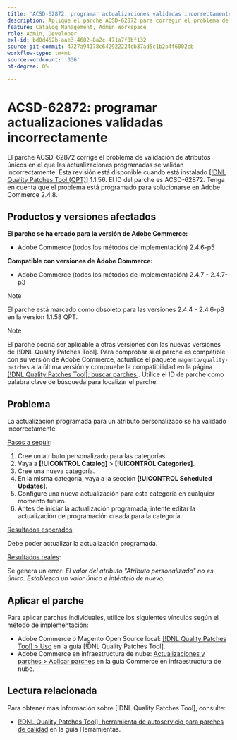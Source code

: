 ```yaml
---
title: 'ACSD-62872: programar actualizaciones validadas incorrectamente'
description: Aplique el parche ACSD-62872 para corregir el problema de Adobe Commerce con validación de atributos únicos en el que las actualizaciones programadas se validan incorrectamente.
feature: Catalog Management, Admin Workspace
role: Admin, Developer
exl-id: bd0d452b-aae3-4682-8a2c-471a7f8bf132
source-git-commit: 4727a94178c642922224cb37ad5c1b2b4f6002cb
workflow-type: tm+mt
source-wordcount: '336'
ht-degree: 0%

---
```


# ACSD-62872: programar actualizaciones validadas incorrectamente

El parche ACSD-62872 corrige el problema de validación de atributos únicos en el que las actualizaciones programadas se validan incorrectamente. Esta revisión está disponible cuando está instalado [[!DNL Quality Patches Tool (QPT)]](/help/tools/quality-patches-tool/quality-patches-tool-to-self-serve-quality-patches.md) 1.1.56. El ID del parche es ACSD-62872. Tenga en cuenta que el problema está programado para solucionarse en Adobe Commerce 2.4.8.

## Productos y versiones afectados

**El parche se ha creado para la versión de Adobe Commerce:**

* Adobe Commerce (todos los métodos de implementación) 2.4.6-p5

**Compatible con versiones de Adobe Commerce:**

* Adobe Commerce (todos los métodos de implementación) 2.4.7 - 2.4.7-p3

>[!NOTE]
>
>El parche está marcado como obsoleto para las versiones 2.4.4 - 2.4.6-p8 en la versión 1.1.58 QPT.

>[!NOTE]
>
>El parche podría ser aplicable a otras versiones con las nuevas versiones de [!DNL Quality Patches Tool]. Para comprobar si el parche es compatible con su versión de Adobe Commerce, actualice el paquete `magento/quality-patches` a la última versión y compruebe la compatibilidad en la página [[!DNL Quality Patches Tool]: buscar parches ](https://experienceleague.adobe.com/tools/commerce-quality-patches/index.html). Utilice el ID de parche como palabra clave de búsqueda para localizar el parche.

## Problema

La actualización programada para un atributo personalizado se ha validado incorrectamente.

<u>Pasos a seguir</u>:

1. Cree un atributo personalizado para las categorías.
1. Vaya a **[!UICONTROL Catalog]** > **[!UICONTROL Categories]**.
1. Cree una nueva categoría.
1. En la misma categoría, vaya a la sección **[!UICONTROL Scheduled Updates]**.
1. Configure una nueva actualización para esta categoría en cualquier momento futuro.
1. Antes de iniciar la actualización programada, intente editar la actualización de programación creada para la categoría.

<u>Resultados esperados</u>:

Debe poder actualizar la actualización programada.

<u>Resultados reales</u>:

Se genera un error: *El valor del atributo &quot;Atributo personalizado&quot; no es único. Establezca un valor único e inténtelo de nuevo.*

## Aplicar el parche

Para aplicar parches individuales, utilice los siguientes vínculos según el método de implementación:

* Adobe Commerce o Magento Open Source local: [[!DNL Quality Patches Tool] > Uso](/help/tools/quality-patches-tool/usage.md) en la guía [!DNL Quality Patches Tool].
* Adobe Commerce en infraestructura de nube: [Actualizaciones y parches > Aplicar parches](https://experienceleague.adobe.com/en/docs/commerce-cloud-service/user-guide/develop/upgrade/apply-patches) en la guía Commerce en infraestructura de nube.

## Lectura relacionada

Para obtener más información sobre [!DNL Quality Patches Tool], consulte:

* [[!DNL Quality Patches Tool]: herramienta de autoservicio para parches de calidad](/help/tools/quality-patches-tool/quality-patches-tool-to-self-serve-quality-patches.md) en la guía Herramientas.

